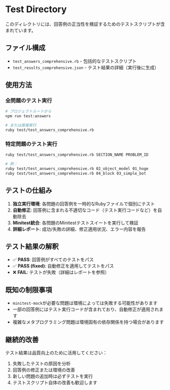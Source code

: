 # Test Directory

このディレクトリには、回答例の正当性を検証するためのテストスクリプトが含まれています。

## ファイル構成

- `test_answers_comprehensive.rb` - 包括的なテストスクリプト
- `test_results_comprehensive.json` - テスト結果の詳細（実行後に生成）

## 使用方法

### 全問題のテスト実行

```bash
# プロジェクトルートから
npm run test:answers

# または直接実行
ruby test/test_answers_comprehensive.rb
```

### 特定問題のテスト実行

```bash
ruby test/test_answers_comprehensive.rb SECTION_NAME PROBLEM_ID

# 例：
ruby test/test_answers_comprehensive.rb 02_object_model 01_hoge
ruby test/test_answers_comprehensive.rb 04_block 03_simple_bot
```

## テストの仕組み

1. **独立実行環境**: 各問題の回答例を一時的なRubyファイルで個別にテスト
2. **自動修正**: 回答例に含まれる不適切なコード（テスト実行コードなど）を自動除去
3. **Minitest統合**: 各問題のMinitestテストスイートを実行して検証
4. **詳細レポート**: 成功/失敗の詳細、修正適用状況、エラー内容を報告

## テスト結果の解釈

- ✅ **PASS**: 回答例がすべてのテストをパス
- ✅ **PASS (fixed)**: 自動修正を適用してテストをパス
- ❌ **FAIL**: テストが失敗（詳細はレポートを参照）

## 既知の制限事項

- `minitest-mock`が必要な問題は環境によっては失敗する可能性があります
- 一部の回答例にはテスト実行コードが含まれており、自動修正が適用されます
- 複雑なメタプログラミング問題は環境固有の依存関係を持つ場合があります

## 継続的改善

テスト結果は品質向上のために活用してください：

1. 失敗したテストの原因を分析
2. 回答例の修正または環境の改善
3. 新しい問題の追加時は必ずテストを実行
4. テストスクリプト自体の改善も歓迎します